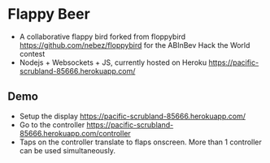 # Flappy Beer

- A collaborative flappy bird forked from floppybird https://github.com/nebez/floppybird for the ABInBev Hack the World contest
- Nodejs + Websockets + JS, currently hosted on Heroku https://pacific-scrubland-85666.herokuapp.com/

## Demo 
- Setup the display https://pacific-scrubland-85666.herokuapp.com/
- Go to the controller https://pacific-scrubland-85666.herokuapp.com/controller
- Taps on the controller translate to flaps onscreen. More than 1 controller can be used simultaneously.

